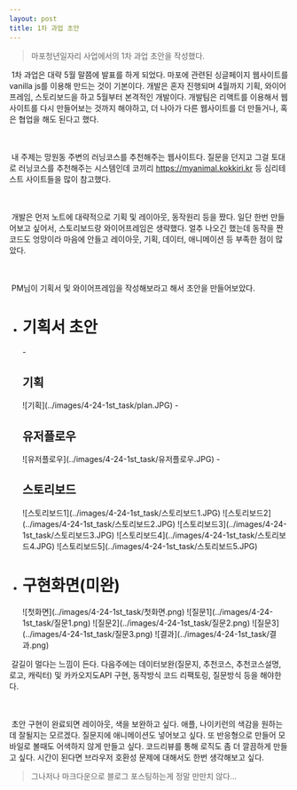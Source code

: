 ```yaml
---
layout: post
title: 1차 과업 초안
---
```


> 마포청년일자리 사업에서의 1차 과업 초안을 작성했다.

<p>&nbsp;1차 과업은 대략 5월 말쯤에 발표를 하게 되었다. 마포에 관련된 싱글페이지 웹사이트를 vanilla js를 이용해 만드는 것이 기본이다.
개발은 혼자 진행되며 4월까지 기획, 와이어프레임, 스토리보드을 하고 5월부터 본격적인 개발이다.
개발팀은 리액트를 이용해서 웹사이트를 다시 만들어보는 것까지 해야하고, 더 나아가 다른 웹사이트를 더 만들거나, 혹은 협업을 해도 된다고 했다.

<br><br>&nbsp;내 주제는 망원동 주변의 러닝코스를 추천해주는 웹사이트다.
질문을 던지고 그걸 토대로 러닝코스를 추천해주는 시스템인데 코끼리 https://myanimal.kokkiri.kr 등 심리테스트 사이트들을 많이 참고했다.

<br><br>&nbsp;개발은 먼저 노트에 대략적으로 기획 및 레이아웃, 동작원리 등을 짰다. 일단 한번 만들어보고 싶어서, 스토리보드랑 와이어프레임은 생략했다.
얼추 나오긴 했는데 동작을 짠 코드도 엉망이라 마음에 안들고 레이아웃, 기획, 데이터, 애니메이션 등 부족한 점이 많았다.

<br><br>&nbsp;PM님이 기획서 및 와이어프레임을 작성해보라고 해서 초안을 만들어보았다.

</p >

- <h1>기획서 초안</h1>
    - <h2>기획</h2>
  ![기획](../images/4-24-1st_task/plan.JPG)
    - <h2>유저플로우</h2>
  ![유저플로우](../images/4-24-1st_task/유저플로우.JPG)
    - <h2>스토리보드</h2>
  ![스토리보드1](../images/4-24-1st_task/스토리보드1.JPG)
  ![스토리보드2](../images/4-24-1st_task/스토리보드2.JPG)
  ![스토리보드3](../images/4-24-1st_task/스토리보드3.JPG)
  ![스토리보드4](../images/4-24-1st_task/스토리보드4.JPG)
  ![스토리보드5](../images/4-24-1st_task/스토리보드5.JPG)

- <h1>구현화면(미완)</h1>
  ![첫화면](../images/4-24-1st_task/첫화면.png)
  ![질문1](../images/4-24-1st_task/질문1.png)
  ![질문2](../images/4-24-1st_task/질문2.png)
  ![질문3](../images/4-24-1st_task/질문3.png)
  ![결과](../images/4-24-1st_task/결과.png)

<p>
&nbsp;갈길이 멀다는 느낌이 든다. 다음주에는 데이터보완(질문지, 추천코스, 추천코스설명, 로고, 캐릭터) 및 카카오지도API 구현, 동작방식 코드 리팩토링, 질문방식 등을 해야한다.

<br><br>&nbsp;초안 구현이 완료되면 레이아웃, 색을 보완하고 싶다. 애플, 나이키런의 색감을 원하는 데 잘될지는 모르겠다.
질문지에 애니메이션도 넣어보고 싶다. 또 반응형으로 만들어 모바일로 볼때도 어색하지 않게 만들고 싶다. 코드리뷰를 통해 로직도 좀 더 깔끔하게 만들고 싶다.
시간이 된다면 브라우저 호환성 문제에 대해서도 한번 생각해보고 싶다.

</p>

> 그나저나 마크다운으로 블로그 포스팅하는게 정말 만만치 않다...
